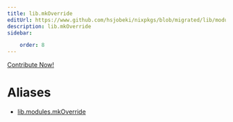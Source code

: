 ```yaml
---
title: lib.mkOverride
editUrl: https://www.github.com/hsjobeki/nixpkgs/blob/migrated/lib/modules.nix#L1026C16
description: lib.mkOverride
sidebar:

    order: 8
---
```


<a href="https://www.github.com/hsjobeki/nixpkgs/blob/migrated/lib/modules.nix#L1026C16">Contribute Now!</a>


# Aliases

- [lib.modules.mkOverride](/nix-doc-comments/reference/lib/modules/lib-modules-mkoverride)


